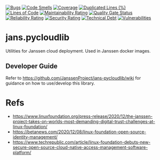 [![Bugs](https://sonarcloud.io/api/project_badges/measure?project=JanssenProject_jans-pycloudlib&metric=bugs)](https://sonarcloud.io/dashboard?id=JanssenProject_jans-pycloudlib)
[![Code Smells](https://sonarcloud.io/api/project_badges/measure?project=JanssenProject_jans-pycloudlib&metric=code_smells)](https://sonarcloud.io/dashboard?id=JanssenProject_jans-pycloudlib)
[![Coverage](https://sonarcloud.io/api/project_badges/measure?project=JanssenProject_jans-pycloudlib&metric=coverage)](https://sonarcloud.io/dashboard?id=JanssenProject_jans-pycloudlib)
[![Duplicated Lines (%)](https://sonarcloud.io/api/project_badges/measure?project=JanssenProject_jans-pycloudlib&metric=duplicated_lines_density)](https://sonarcloud.io/dashboard?id=JanssenProject_jans-pycloudlib)
[![Lines of Code](https://sonarcloud.io/api/project_badges/measure?project=JanssenProject_jans-pycloudlib&metric=ncloc)](https://sonarcloud.io/dashboard?id=JanssenProject_jans-pycloudlib)
[![Maintainability Rating](https://sonarcloud.io/api/project_badges/measure?project=JanssenProject_jans-pycloudlib&metric=sqale_rating)](https://sonarcloud.io/dashboard?id=JanssenProject_jans-pycloudlib)
[![Quality Gate Status](https://sonarcloud.io/api/project_badges/measure?project=JanssenProject_jans-pycloudlib&metric=alert_status)](https://sonarcloud.io/dashboard?id=JanssenProject_jans-pycloudlib)
[![Reliability Rating](https://sonarcloud.io/api/project_badges/measure?project=JanssenProject_jans-pycloudlib&metric=reliability_rating)](https://sonarcloud.io/dashboard?id=JanssenProject_jans-pycloudlib)
[![Security Rating](https://sonarcloud.io/api/project_badges/measure?project=JanssenProject_jans-pycloudlib&metric=security_rating)](https://sonarcloud.io/dashboard?id=JanssenProject_jans-pycloudlib)
[![Technical Debt](https://sonarcloud.io/api/project_badges/measure?project=JanssenProject_jans-pycloudlib&metric=sqale_index)](https://sonarcloud.io/dashboard?id=JanssenProject_jans-pycloudlib)
[![Vulnerabilities](https://sonarcloud.io/api/project_badges/measure?project=JanssenProject_jans-pycloudlib&metric=vulnerabilities)](https://sonarcloud.io/dashboard?id=JanssenProject_jans-pycloudlib)

# jans.pycloudlib

Utilities for Janssen cloud deployment. Used in Janssen docker images.

## Developer Guide

Refer to https://github.com/JanssenProject/jans-pycloudlib/wiki for guidance on how to use/develop this library.

# Refs
- https://www.linuxfoundation.org/press-release/2020/12/the-janssen-project-takes-on-worlds-most-demanding-digital-trust-challenges-at-linux-foundation/
- https://betanews.com/2020/12/08/linux-foundation-open-source-identity-management/
- https://www.techrepublic.com/article/linux-foundation-debuts-new-secure-open-source-cloud-native-access-management-software-platform/
